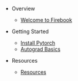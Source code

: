 * Overview
  * [Welcome to Firebook](README.md)

* Getting Started
  * [Install Pytorch](getting_started/install_torch.md)
  * [Autograd Basics](getting_started/autograd_basics.md)

* Resources
  * [Resources](resources/resources.md)

